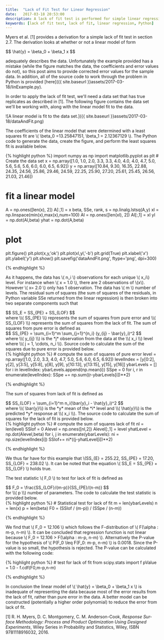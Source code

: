 ```yaml
---
title:  "Lack of Fit Test for Linear Regression"
date:   2017-03-18 20:53:00
description: A lack of fit test is performed for simple linear regression model to see if the use of a linear model is appropriate for the given data set
keywords: [lack of fit test, lack of fit, linear regression, Python]
---
```

Myers et al. [1] provides a derivation for a simple lack of fit test in section 2.7. The derivation  looks at whether or not a linear model of form

<div>
$$
\hat{y} = \beta_0 + \beta_1 x
$$
</div>

adequately describes the data. Unfortunately the example provided has a mistake (while the figure matches the data, the coefficients and error values do not), so this post aims to provide corrected error values for the sample data. In addition, all of the source code to work through the problem in Python is provided [here]({{ site.baseurl }}assets/2017-03-18/linExample.py).

In order to apply the lack of fit test, we'll need a data set that has true replicates as described in [1]. The following figure contains the data set we'll be working with, along with the linear model fit to the data.

![A linear model is fit to the data set.]({{ site.baseurl }}assets/2017-03-18/dataAndFit.png)

The coefficients of the linear model that were determined with a least squares fit are <span>\\( \beta_0 =13.25847151,  \beta_1 = 2.12367129  \\)</span>. The Python code to generate the data, create the figure, and perform the least squares fit is available below.

<div>
{% highlight python %}
import numpy as np
import matplotlib.pyplot as plt
#   Create the data set
x = np.array([1.0, 1.0, 2.0, 3.3, 3.3, 4.0, 4.0, 4.0, 4.7, 5.0, 5.6,
    5.6, 5.6, 6.0, 6.0, 6.5, 6.92])
y = np.array([10.84, 9.30, 16.35, 22.88, 24.35, 24.56, 25.86, 29.46,
    24.59, 22.25, 25.90, 27.20, 25.61, 25.45, 26.56, 21.03, 21.46])

#   fit a linear model
A = np.ones([len(x), 2])
A[:,1] = x
beta, SSe, rank, s = np.linalg.lstsq(A,y)
xl = np.linspace(min(x),max(x),num=100)
Al = np.ones([len(xl), 2])
Al[:,1] = xl
yl = np.dot(Al,beta)
yhat = np.dot(A,beta)
#   plot
plt.figure()
plt.plot(x,y,'ok')
plt.plot(xl,yl,'-b')
plt.grid(True)
plt.xlabel('$x$')
plt.ylabel('$y$')
plt.show()
plt.savefig('dataAndFit.png', ftype='png', dpi=300)

{% endhighlight %}
</div>

As it happens, the data has <span>\\( n_i \\) </span> observations for each unique <span>\\( x_i\\)</span> level. For instance when <span>\\( x = 1.0 \\)</span>, there are 2 observations of <span>\\(x\\)</span>. However <span>\\( x= 2.0 \\)</span> only has 1 observation. The data has <span>\\( m \\)</span> number of levels. The residual sum of squares (the sum of squares of the residuals, in Python variable SSe returned from the linear regression) is then broken into two separate components such that

<div>
$$
SS_E = SS_{PE} + SS_{LOF}
$$
</div>
where <span>\\( SS_{PE} \\)</span> represents the sum of squares from pure error and <span>\\( SS_{LOF} \\)</span> represents the sum of squares from the lack of fit. The sum of squares from pure error is defined as
<div>
$$
SS_{PE} = \sum_{i=1}^m \sum_{j=1}^{n_i} (y_{ij} - \bar{y}_i)^2
$$
</div>
where <span>\\( y_{ij} \\)</span> is the *j* observation from the data at the <span>\\( x_i \\) level where <span>\\( j = 1, \cdots, n_i \\)</span>. Source code to calculate the sum of the squares due to pure error is provided below.

<div>
{% highlight python %}
#   compute the sum of squares of pure error
level = np.array([1.0, 2.0, 3.3, 4.0, 4.7, 5.0, 5.6, 6.0, 6.5, 6.92])
levelIndex = [y[0:2], y[2], y[3:5], y[5:8], y[8], y[9],
    y[10:13], y[13:15], y[15], y[16]]
ybarLevels = []
for i in levelIndex:
    ybarLevels.append(np.mean(i))
SSpe = 0
for i, r in enumerate(levelIndex):
    SSpe += np.sum((r-ybarLevels[i])**2)

{% endhighlight %}
</div>

The sum of squares from lack of fit is defined as
<div>
$$
SS_{LOF} = \sum_{i=1}^m n_i(\bar{y}_i - \hat{y}_i)^2
$$
</div>
where <span>\\( \bar{y}\\)</span> is the *y* mean of the *i* level and <span>\\( \hat{y}\\)</span> is the predicted *y* response at <span>\\( x_i \\)</span>. The source code to calculate the sum of squares for the lack of fit is provided below.

<div>
{% highlight python %}
#   compute the sum of squares lack of fit
nl = len(level)
SSlof = 0
Alevel = np.ones([nl,2])
Alevel[:,1] = level
yhatLevel = np.dot(Alevel,beta)
for i, j in enumerate(ybarLevels):
    ni = np.size(levelIndex[i])
    SSlof+= ni*((j-yhatLevel[i])**2)

{% endhighlight %}
</div>

We thus far have for this example that <span>\\(SS_{E} = 255.22, SS_{PE} = 17.20, SS_{LOF} = 238.02 \\)</span>. It can be noted that the equation <span>\\( SS_E = SS_{PE} + SS_{LOF}
 \\)</span> holds true.

 The test statistic <span>\\( F_0 \\)</span> to test for lack of fit is defined as
 <div>
 $$
F_0 = \frac{SS_{LOF}/(m-p)}{SS_{PE}/(n-m)}
 $$
 </div>
 for <span>\\( p \\)</span> number of parameters. The code to calculate the test statistic is provided below.
 <div>
 {% highlight python %}
#   Statistical test for lack of fit
m = len(ybarLevels)
n = len(x)
p = len(beta)
F0 = (SSlof / (m-p)) / (SSpe / (n-m))

 {% endhighlight %}
 </div>

We find that <span>\\( F_0 = 12.106 \\)</span> which follows the F-distribution of <span>\\( F(\alpha : m-p, n-m) \\)</span>. It can be concluded that regression function is not linear because <span>\\( F_0 = 12.106 > F(\alpha : m-p, n-m) \\)</span>. Alternatively the P-value for the hypothesis of <span>\\( P(F_0 \leq F(F_0: m-p, n-m) \\)</span> is 0.0018. Since the P-value is so small, the hypothesis is rejected. The P-value can be calculated with the following code:
<div>
{% highlight python %}
#   test for lack of fit
from scipy.stats import f
pValue = 1.0 - f.cdf(F0,m-p,n-m)

{% endhighlight %}
</div>

In conclusion the linear model of <span>\\( \hat{y} = \beta_0 + \beta_1 x
 \\)</span> is inadequate of representing the data because most of the error results from the lack of fit, rather than pure error in the data. A better model can be constructed (potentially a higher order polynomial) to reduce the error from lack of fit.

[1] R. H. Myers, D. C. Montgomery, C. M. Anderson-Cook, *Response Sur-
face Methodology: Process and Product Optimization Using Designed
Experiments*, Wiley Series in Probability and Statistics, Wiley, ISBN
9781118916032, 2016.
